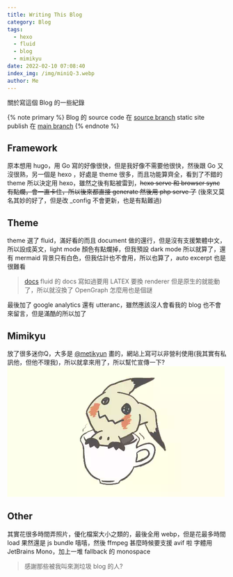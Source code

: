 ```yaml
---
title: Writing This Blog
category: Blog
tags:
  - hexo
  - fluid
  - blog
  - mimikyu
date: 2022-02-10 07:08:40
index_img: /img/miniQ-3.webp
author: Me
---
```



關於寫這個 Blog 的一些紀錄

<!-- more -->
{% note primary %}
Blog 的 source code 在 [source branch](https://github.com/cclin0816/cclin0816.github.io/tree/source)
static site publish 在 [main branch](https://github.com/cclin0816/cclin0816.github.io)
{% endnote %}

## Framework

原本想用 hugo，用 Go 寫的好像很快，但是我好像不需要他很快，然後跟 Go 又沒很熟，另一個是 hexo ，好處是 theme 很多，而且功能算齊全，看到了不錯的 theme 所以決定用 hexo，雖然之後有點被雷到，~~hexo serve 和 browser sync  有點爛，會一直卡住，所以後來都直接 generate 然後用 php serve 了~~ (後來又莫名其妙的好了，但是改 _config 不會更新，也是有點難過)

## Theme

theme 選了 fluid，滿好看的而且 document 做的還行，但是沒有支援繁體中文，所以設成英文，light mode 顏色有點爛掉，但我預設 dark mode 所以就算了，還有 mermaid 背景只有白色，但我估計也不會用，所以也算了，auto excerpt 也是很難看
> [docs](https://hexo.fluid-dev.com/docs/en/guide/)
> fluid 的 docs 寫如過要用 LATEX 要換 renderer 但是原生的就能動了，所以就沒換了
> OpenGraph 怎麼用也是個謎

最後加了 google analytics 還有 utteranc，雖然應該沒人會看我的 blog 也不會來留言，但是滿酷的所以加了

## Mimikyu

放了很多迷你Q，大多是 [@metikyun](https://twitter.com/metikyun/) 畫的，網站上寫可以非營利使用(我其實有私訊他，但他不理我)，所以就拿來用了，所以幫忙宣傳一下?
![Mimikyu](/img/miniQ-d.webp)

## Other

其實花很多時間弄照片，優化檔案大小之類的，最後全用 webp，但是花最多時間 load 果然還是 js bundle 嘻嘻，然後 ffmpeg 甚麼時候要支援 avif 啦
字體用 JetBrains Mono，加上一堆 fallback 的 monospace
> 感謝那些被我叫來測垃圾 blog 的人?
